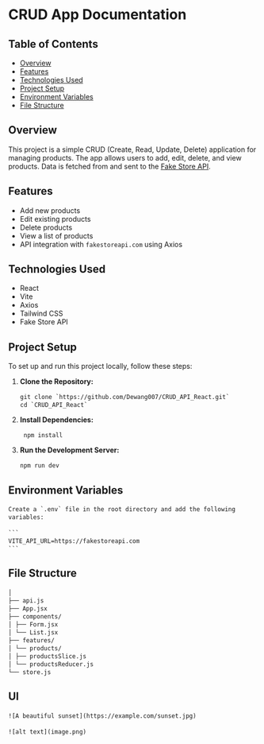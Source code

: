 # CRUD App Documentation

## Table of Contents

- [Overview](#overview)
- [Features](#features)
- [Technologies Used](#technologies-used)
- [Project Setup](#project-setup)
- [Environment Variables](#environment-variables)
- [File Structure](#file-structure)

## Overview

This project is a simple CRUD (Create, Read, Update, Delete) application for managing products. The app allows users to add, edit, delete, and view products. Data is fetched from and sent to the [Fake Store API](https://fakestoreapi.com/).

## Features

- Add new products
- Edit existing products
- Delete products
- View a list of products
- API integration with `fakestoreapi.com` using Axios

## Technologies Used

- React
- Vite
- Axios
- Tailwind CSS
- Fake Store API

## Project Setup

To set up and run this project locally, follow these steps:

1.  **Clone the Repository:**

    ```
    git clone `https://github.com/Dewang007/CRUD_API_React.git`
    cd `CRUD_API_React`
    ```

2.  **Install Dependencies:**

    ```
     npm install
    ```

3.  **Run the Development Server:**

    ```
    npm run dev
    ```

## Environment Variables

    Create a `.env` file in the root directory and add the following variables:

    ```
    VITE_API_URL=https://fakestoreapi.com
    ```

## File Structure

```src/
│
├── api.js
├── App.jsx
├── components/
│ ├── Form.jsx
│ └── List.jsx
├── features/
│ └── products/
│ ├── productsSlice.js
│ └── productsReducer.js
└── store.js
```

## UI

    ![A beautiful sunset](https://example.com/sunset.jpg)

    ![alt text](image.png)